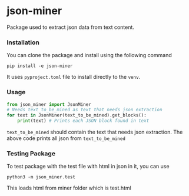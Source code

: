 # json-miner
Package used to extract json data from text content.

### Installation

You can clone the package and install using the following command

```
pip install -e json-miner
```

It uses `pyproject.toml` file to install directly to the `venv`.

### Usage

```python
from json_miner import JsonMiner
# Needs text_to_be_mined as text that needs json extraction
for text in JsonMiner(text_to_be_mined).get_blocks():
    print(text) # Prints each JSON block found in text
```

`text_to_be_mined` should contain the text that needs json extraction. The above code prints all json from `text_to_be_mined`

### Testing Package

To test package with the test file with html in json in it, you can use

`python3 -m json_miner.test`

This loads html from miner folder which is test.html

